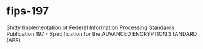 fips-197
========

Shitty Implementation of Federal Information Processing Standards Publication 197 - Specification for the ADVANCED ENCRYPTION STANDARD (AES)
